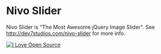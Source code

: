 # Nivo Slider

Nivo Slider is "The Most Awesome jQuery Image Slider". See http://dev7studios.com/nivo-slider for more info.

[![I Love Open Source](http://www.iloveopensource.io/images/logo-lightbg.png)](http://www.iloveopensource.io/projects/524c55dcca7964c617000754)
